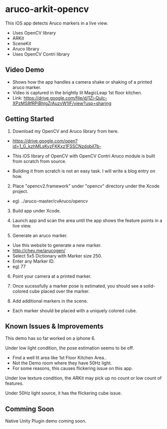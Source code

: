 # aruco-arkit-opencv
This iOS app detects Aruco markers in a live view.  
- Uses OpenCV library
- ARKit 
- SceneKit 
- Aruco library
- Uses OpenCV Contri library

## Video Demo
- Shows how the app handles a camera shake or shaking of a printed aruco marker. 
- Video is captured in the brightly lit MagicLeap 1st floor kitchen.
- Link: https://drive.google.com/file/d/1Zi-Qulc-XPzMS8fRPiBhlgZrAuzvW1IF/view?usp=sharing


## Getting Started

1. Download my OpenCV and Aruco library from here.
- https://drive.google.com/open?id=1_G_kzhMLsKyzFKKxz1FSSCNzdobjI7b-

- This iOS library of OpenCV with OpenCV Contri Aruco module is built from scratch from source.
- Building it from scratch is not an easy task.  I will write a blog entry on how.

2. Place "opencv2.framework" under "opencv" directory under the Xcode project.
- eg) ../aruco-master/cvAruco/opencv

3. Build app under Xcode.

4. Launch app and scan the area until the app shows the feature points in a live view.

5. Generate an aruco marker.
- Use this website to generate a new marker.  
- http://chev.me/arucogen/
- Select 5x5 Dictionary with Marker size 250.
- Enter any Marker ID.  
- eg) 77

6. Point your camera at a printed marker.

7. Once sucessfully a marker pose is estimated, you should see a solid-colored cube placed over the marker. 

8. Add additional markers in the scene.  
- Each marker should be placed with a uniquely colored cube.


## Known Issues & Improvements

This demo has so far worked on a iphone 6.  

Under low light condition, the pose estimation seems to be off. 
- Find a well lit area like 1st Floor Kitchen Area.. 
- Not the Demo room where they have 50Hz light.  
- For some reasons, this causes flickering issue on this app.

Under low texture condition, the ARKit may pick up no count or low count of features.

Under 50Hz light source, it has the flickering cube issue.


## Comming Soon

Native Unity Plugin demo coming soon.


